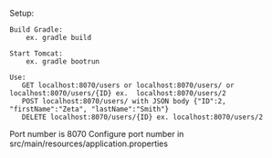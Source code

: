 Setup:

    Build Gradle:
        ex. gradle build

    Start Tomcat:
        ex. gradle bootrun

    Use:
       GET localhost:8070/users or localhost:8070/users/ or localhost:8070/users/{ID} ex.  localhost:8070/users/2
       POST localhost:8070/users/ with JSON body {"ID":2, "firstName":"Zeta", "lastName":"Smith"}
       DELETE localhost:8070/users/{ID} ex. localhost:8070/users/2


Port number is 8070
    Configure port number in src/main/resources/application.properties